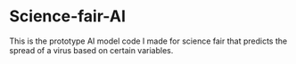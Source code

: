 # Science-fair-AI
This is the prototype AI model code I made for science fair that predicts the spread of a virus based on certain variables.

